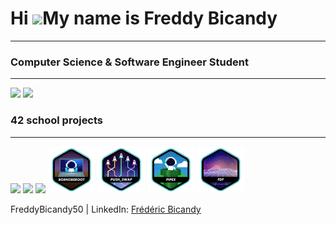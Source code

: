 # Hi ![](https://user-images.githubusercontent.com/18350557/176309783-0785949b-9127-417c-8b55-ab5a4333674e.gif)My name is Freddy Bicandy
---

### Computer Science & Software Engineer Student
<hr>
<p align="left">
  <img width="15%" src="https://42beirut.com/wp-content/uploads/2023/11/download.png"/>
  <img width="15%" src="https://upload.wikimedia.org/wikipedia/en/6/6c/Lebanese_International_University_%28logo%29.png"/>
</p>

### 42 school projects
<hr>

<p align="left">
  <img width="15%" src="https://github.com/FreddyBicandy50/42-Libft/blob/main/libfte.png"/>
  <img width="15%" src="https://github.com/FreddyBicandy50/42-ft_printf/blob/main/ft_printfe.png"/>
  <img width="15%" src="https://github.com/FreddyBicandy50/42-get_next_line/blob/main/get_next_linee.png"/>
  <img width="15%" src="https://github.com/FreddyBicandy50/42-Born2beroot/blob/main/born2beroote.png"/>
  <img width="15%" src="https://github.com/FreddyBicandy50/42-push_swap/blob/main/push_swape.png"/>
  <img width="15%" src="https://github.com/FreddyBicandy50/42-pipex/blob/main/pipexe.png"/>
  <img width="15%" src="https://github.com/FreddyBicandy50/42-fdf/blob/main/fdfe.png"/>
</p>


FreddyBicandy50 | LinkedIn: [Frédéric Bicandy](https://www.linkedin.com/in/freddy-bicandy/)
